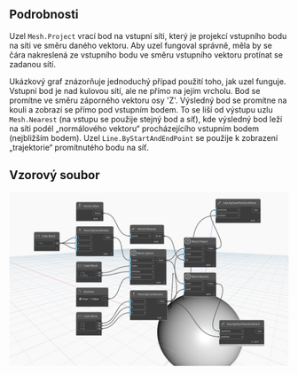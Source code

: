 ## Podrobnosti
Uzel `Mesh.Project` vrací bod na vstupní síti, který je projekcí vstupního bodu na síti ve směru daného vektoru. Aby uzel fungoval správně, měla by se čára nakreslená ze vstupního bodu ve směru vstupního vektoru protínat se zadanou sítí.

Ukázkový graf znázorňuje jednoduchý případ použití toho, jak uzel funguje. Vstupní bod je nad kulovou sítí, ale ne přímo na jejím vrcholu. Bod se promítne ve směru záporného vektoru osy 'Z'. Výsledný bod se promítne na kouli a zobrazí se přímo pod vstupním bodem. To se liší od výstupu uzlu `Mesh.Nearest` (na vstupu se použije stejný bod a síť), kde výsledný bod leží na síti podél „normálového vektoru“ procházejícího vstupním bodem (nejbližším bodem). Uzel `Line.ByStartAndEndPoint` se použije k zobrazení „trajektorie“ promítnutého bodu na síť.

## Vzorový soubor

![Example](./Autodesk.DesignScript.Geometry.Mesh.Project_img.jpg)
